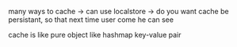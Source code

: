 many ways to cache
-> can use localstore
-> do you want cache be persistant, so that next time user come he can see

cache is like pure object like hashmap
key-value pair
